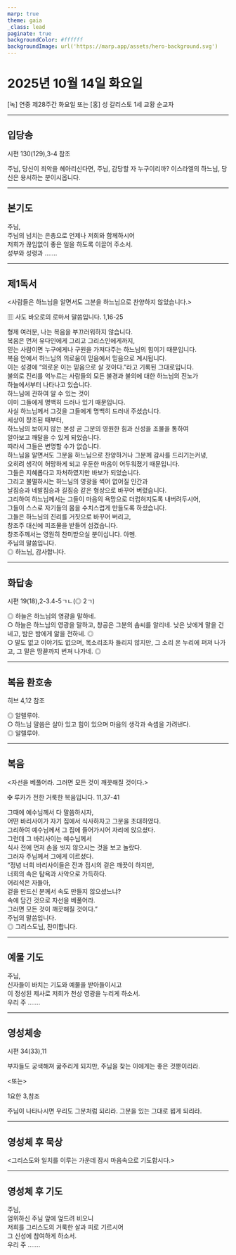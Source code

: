 ```yaml
---
marp: true
theme: gaia
_class: lead
paginate: true
backgroundColor: #ffffff
backgroundImage: url('https://marp.app/assets/hero-background.svg')
---
```


# 2025년 10월 14일 화요일

[녹] 연중 제28주간 화요일 또는 [홍] 성 갈리스토 1세 교황 순교자  




---

## 입당송

시편 130(129),3-4 참조

주님, 당신이 죄악을 헤아리신다면, 주님, 감당할 자 누구이리까? 이스라엘의 하느님, 당신은 용서하는 분이시옵니다.  
  


---

## 본기도

주님,  
주님의 넘치는 은총으로 언제나 저희와 함께하시어  
저희가 끊임없이 좋은 일을 하도록 이끌어 주소서.  
성부와 성령과 …….  
  


---

## 제1독서

<사람들은 하느님을 알면서도 그분을 하느님으로 찬양하지 않았습니다.>

▥ 사도 바오로의 로마서 말씀입니다. 1,16-25

형제 여러분, 나는 복음을 부끄러워하지 않습니다.  
복음은 먼저 유다인에게 그리고 그리스인에게까지,  
믿는 사람이면 누구에게나 구원을 가져다주는 하느님의 힘이기 때문입니다.  
복음 안에서 하느님의 의로움이 믿음에서 믿음으로 계시됩니다.  
이는 성경에 “의로운 이는 믿음으로 살 것이다.”라고 기록된 그대로입니다.  
불의로 진리를 억누르는 사람들의 모든 불경과 불의에 대한 하느님의 진노가  
하늘에서부터 나타나고 있습니다.  
하느님에 관하여 알 수 있는 것이  
이미 그들에게 명백히 드러나 있기 때문입니다.  
사실 하느님께서 그것을 그들에게 명백히 드러내 주셨습니다.  
세상이 창조된 때부터,  
하느님의 보이지 않는 본성 곧 그분의 영원한 힘과 신성을 조물을 통하여  
알아보고 깨달을 수 있게 되었습니다.  
따라서 그들은 변명할 수가 없습니다.  
하느님을 알면서도 그분을 하느님으로 찬양하거나 그분께 감사를 드리기는커녕,  
오히려 생각이 허망하게 되고 우둔한 마음이 어두워졌기 때문입니다.  
그들은 지혜롭다고 자처하였지만 바보가 되었습니다.  
그리고 불멸하시는 하느님의 영광을 썩어 없어질 인간과  
날짐승과 네발짐승과 길짐승 같은 형상으로 바꾸어 버렸습니다.  
그리하여 하느님께서는 그들이 마음의 욕망으로 더럽혀지도록 내버려두시어,  
그들이 스스로 자기들의 몸을 수치스럽게 만들도록 하셨습니다.  
그들은 하느님의 진리를 거짓으로 바꾸어 버리고,  
창조주 대신에 피조물을 받들어 섬겼습니다.  
창조주께서는 영원히 찬미받으실 분이십니다. 아멘.  
주님의 말씀입니다.  
◎ 하느님, 감사합니다.  
  


---

## 화답송

시편 19(18),2-3.4-5ㄱㄴ(◎ 2ㄱ)

◎ 하늘은 하느님의 영광을 말하네.  
○ 하늘은 하느님의 영광을 말하고, 창공은 그분의 솜씨를 알리네. 낮은 낮에게 말을 건네고, 밤은 밤에게 앎을 전하네. ◎  
○ 말도 없고 이야기도 없으며, 목소리조차 들리지 않지만, 그 소리 온 누리에 퍼져 나가고, 그 말은 땅끝까지 번져 나가네. ◎  
  


---

## 복음 환호송

히브 4,12 참조

◎ 알렐루야.  
○ 하느님 말씀은 살아 있고 힘이 있으며 마음의 생각과 속셈을 가려낸다.  
◎ 알렐루야.  
  


---

## 복음

<자선을 베풀어라. 그러면 모든 것이 깨끗해질 것이다.>

✠ 루카가 전한 거룩한 복음입니다. 11,37-41

그때에 예수님께서 다 말씀하시자,  
어떤 바리사이가 자기 집에서 식사하자고 그분을 초대하였다.  
그리하여 예수님께서 그 집에 들어가시어 자리에 앉으셨다.  
그런데 그 바리사이는 예수님께서  
식사 전에 먼저 손을 씻지 않으시는 것을 보고 놀랐다.  
그러자 주님께서 그에게 이르셨다.  
“정녕 너희 바리사이들은 잔과 접시의 겉은 깨끗이 하지만,  
너희의 속은 탐욕과 사악으로 가득하다.  
어리석은 자들아,  
겉을 만드신 분께서 속도 만들지 않으셨느냐?  
속에 담긴 것으로 자선을 베풀어라.  
그러면 모든 것이 깨끗해질 것이다.”  
주님의 말씀입니다.  
◎ 그리스도님, 찬미합니다.  
  


---

## 예물 기도

주님,  
신자들이 바치는 기도와 예물을 받아들이시고  
이 정성된 제사로 저희가 천상 영광을 누리게 하소서.  
우리 주 …….  
  


---

## 영성체송

시편 34(33),11

부자들도 궁색해져 굶주리게 되지만, 주님을 찾는 이에게는 좋은 것뿐이리라.  
  
<또는>  
  
1요한 3,참조  
  
주님이 나타나시면 우리도 그분처럼 되리라. 그분을 있는 그대로 뵙게 되리라.  


---

## 영성체 후 묵상

<그리스도와 일치를 이루는 가운데 잠시 마음속으로 기도합시다.>  


---

## 영성체 후 기도

주님,  
엄위하신 주님 앞에 엎드려 비오니  
저희를 그리스도의 거룩한 살과 피로 기르시어  
그 신성에 참여하게 하소서.  
우리 주 …….